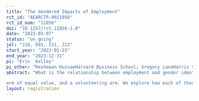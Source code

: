 ```yaml
---
title: "The Gendered Impacts of Employment"
rct_id: "AEARCTR-0011056"
rct_id_num: "11056"
doi: "10.1257/rct.11056-1.0"
date: "2023-03-07"
status: "on_going"
jel: "J16, D91, I31, J22"
start_year: "2023-01-23"
end_year: "2023-12-31"
pi: "Erin  Kelley"
pi_other: "Reshmaan HussamHarvard Business School; Gregory LaneHarris School of Public Policy, University of Chicago"
abstract: "What is the relationship between employment and gender identity? We study this question in the context of the Rohingya refugee camps, the largest refugee camps in the world, and a setting in which pervasive unemployment and strong gender norms mark daily refugee experience. We involve 2520 individuals in a field experiment with four arms: a control arm, a weekly cash arm, and an employment
arm of equal value, and a volunteering arm. We explore how each of these interventions ultimately affects psycho-social wellbeing through their impacts on individuals' engagement of self (self worth, purpose), engagement with their partner (intra-household decision making, bargaining and intimate partner violence), and engagement with the outside world (sociability). By disentangling the key components of employment into receiving an income, performing a productive activity, and receiving an income for performing a productive activity, we are able to map the various dimensions of employment to distinct policy interventions, each with potentially distinct returns for males and females in our context. "
layout: registration
---
```



